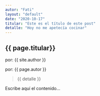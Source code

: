 ```yaml
---
autor: "Fati"
layout: "default"
date: "2020-10-17"
titular: "Este es el título de este post"
detalle: "Hoy no me apetecía cocinar"
---
```


## {{ page.titular}}

por: {{ site.author }}

por: {{ page.autor }}

> {{ detalle }}


Escribe aquí el contenido...